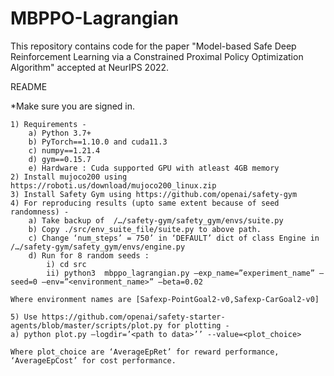 # MBPPO-Lagrangian
This repository contains code for the paper "Model-based Safe Deep Reinforcement Learning via a Constrained Proximal Policy Optimization Algorithm" accepted at NeurIPS 2022.

README


*Make sure you are signed in.

    1) Requirements - 
        a) Python 3.7+
        b) PyTorch==1.10.0 and cuda11.3
        c) numpy==1.21.4
        d) gym==0.15.7 
        e) Hardware : Cuda supported GPU with atleast 4GB memory
    2) Install mujoco200 using https://roboti.us/download/mujoco200_linux.zip 
    3) Install Safety Gym using https://github.com/openai/safety-gym
    4) For reproducing results (upto same extent because of seed randomness) -
        a) Take backup of  /…/safety-gym/safety_gym/envs/suite.py 
        b) Copy ./src/env_suite_file/suite.py to above path.
        c) Change ‘num_steps’ = 750’ in ‘DEFAULT’ dict of class Engine in  /…/safety-gym/safety_gym/envs/engine.py 
        d) Run for 8 random seeds :
            i) cd src
            ii) python3  mbppo_lagrangian.py –exp_name=”experiment_name” –seed=0 –env=”<environment_name>” –beta=0.02

	Where environment names are [Safexp-PointGoal2-v0,Safexp-CarGoal2-v0]

    5) Use https://github.com/openai/safety-starter-agents/blob/master/scripts/plot.py for plotting -  
	a) python plot.py –logdir=’<path to data>’’ --value=<plot_choice>
	
	Where plot_choice are ‘AverageEpRet’ for reward performance, ‘AverageEpCost’ for cost performance.  

